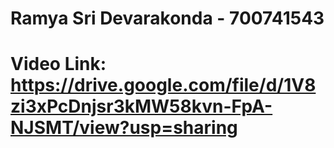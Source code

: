 # Ramya Sri Devarakonda - 700741543
# Video Link: https://drive.google.com/file/d/1V8zi3xPcDnjsr3kMW58kvn-FpA-NJSMT/view?usp=sharing
